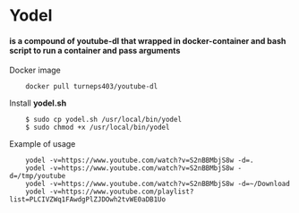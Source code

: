 # Yodel
#### is a compound of youtube-dl that wrapped in docker-container and bash script to run a container and pass arguments

Docker image
```
    docker pull turneps403/youtube-dl
```

Install **yodel.sh**
```
    $ sudo cp yodel.sh /usr/local/bin/yodel
    $ sudo chmod +x /usr/local/bin/yodel
```

Example of usage
```
    yodel -v=https://www.youtube.com/watch?v=S2nBBMbjS8w -d=.
    yodel -v=https://www.youtube.com/watch?v=S2nBBMbjS8w -d=/tmp/youtube
    yodel -v=https://www.youtube.com/watch?v=S2nBBMbjS8w -d=~/Download
    yodel -v=https://www.youtube.com/playlist?list=PLCIVZWq1FAwdgPlZJDOwh2tvWE0aDB1Uo
```
